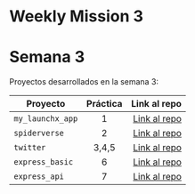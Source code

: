 # Weekly Mission 3
# Semana 3 

Proyectos desarrollados en la semana 3:

| Proyecto | Práctica | Link al repo |
| ------------- |:-------------:| -----:|
|`my_launchx_app`|1|[Link al repo](https://github.com/JorgeSalmeronG/playbook/tree/main/weekly_mission_3/my_launchx_app)|
|`spiderverse`|2|[Link al repo](https://github.com/JorgeSalmeronG/playbook/tree/main/weekly_mission_3/spiderverse)|
|`twitter`|3,4,5|[Link al repo](https://github.com/JorgeSalmeronG/playbook/tree/main/weekly_mission_3/twitter)|
|`express_basic`|6|[Link al repo](https://github.com/JorgeSalmeronG/playbook/tree/main/weekly_mission_3/express_basic)|
|`express_api`|7|[Link al repo](https://github.com/JorgeSalmeronG/playbook/tree/main/weekly_mission_3/express_api)|

